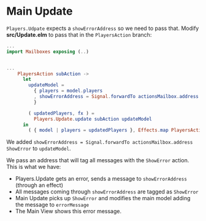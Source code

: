 # Main Update


`Players.Udpate` expects a `showErrorAddress` so we need to pass that. Modify __src/Update.elm__ to pass that in the `PlayersAction` branch:

```elm
...
import Mailboxes exposing (..)


...
    PlayersAction subAction ->
      let
        updateModel =
          { players = model.players
          , showErrorAddress = Signal.forwardTo actionsMailbox.address ShowError
          }

        ( updatedPlayers, fx ) =
          Players.Update.update subAction updateModel
      in
        ( { model | players = updatedPlayers }, Effects.map PlayersAction fx )
```

We added `showErrorAddress = Signal.forwardTo actionsMailbox.address ShowError` to `updateModel`.

We pass an address that will tag all messages with the `ShowError` action. This is what we have:

- Players.Update gets an error, sends a message to `showErrorAddress` (through an effect)
- All messages coming through `showErrorAddress` are tagged as `ShowError`
- Main Update picks up `ShowError` and modifies the main model adding the message to `errorMessage`
- The Main View shows this error message.

